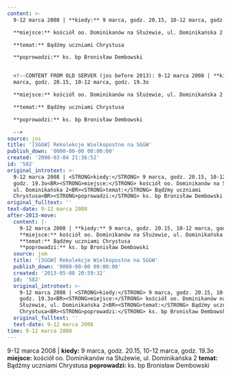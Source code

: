 ```yaml
---
content: >-
  9-12 marca 2008 | **kiedy:** 9 marca, godz. 20.15, 10-12 marca, godz. 19.3o

  **miejsce:** kościół oo. Dominikanów na Służewie, ul. Dominikańska 2

  **temat:** Bądźmy uczniami Chrystusa

  **poprowadzi:** ks. bp Bronisław Dembowski


  <!--CONTENT FROM OLD SERVER (jos before 2013): 9-12 marca 2008 | **kiedy:** 9
  marca, godz. 20.15, 10-12 marca, godz. 19.3o

  **miejsce:** kościół oo. Dominikanów na Służewie, ul. Dominikańska 2

  **temat:** Bądźmy uczniami Chrystusa

  **poprowadzi:** ks. bp Bronisław Dembowski 

  -->
source: jos
title: '[SGGW] Rekolekcje Wielkopostne na SGGW'
publish_down: '0000-00-00 00:00:00'
created: '2008-03-04 21:36:52'
id: '582'
original_introtext: >-
  9-12 marca 2008 | <STRONG>kiedy:</STRONG> 9 marca, godz. 20.15, 10-12 marca,
  godz. 19.3o<BR><STRONG>miejsce:</STRONG> kościół oo. Dominikanów na Służewie,
  ul. Dominikańska 2<BR><STRONG>temat:</STRONG> Bądźmy uczniami
  Chrystusa<BR><STRONG>poprowadzi:</STRONG> ks. bp Bronisław Dembowski 
original_fulltext: ''
text-date: 9-12 marca 2008
after-2013-move:
  content: |-
    9-12 marca 2008 | **kiedy:** 9 marca, godz. 20.15, 10-12 marca, godz. 19.3o
    **miejsce:** kościół oo. Dominikanów na Służewie, ul. Dominikańska 2
    **temat:** Bądźmy uczniami Chrystusa
    **poprowadzi:** ks. bp Bronisław Dembowski
  source: jom
  title: '[SGGW] Rekolekcje Wielkopostne na SGGW'
  publish_down: '0000-00-00 00:00:00'
  created: '2013-05-08 20:59:32'
  id: '582'
  original_introtext: >-
    9-12 marca 2008 | <STRONG>kiedy:</STRONG> 9 marca, godz. 20.15, 10-12 marca,
    godz. 19.3o<BR><STRONG>miejsce:</STRONG> kościół oo. Dominikanów na
    Służewie, ul. Dominikańska 2<BR><STRONG>temat:</STRONG> Bądźmy uczniami
    Chrystusa<BR><STRONG>poprowadzi:</STRONG> ks. bp Bronisław Dembowski
  original_fulltext: ''
  text-date: 9-12 marca 2008
time: 9-12 marca 2008
---
```

9-12 marca 2008 | **kiedy:** 9 marca, godz. 20.15, 10-12 marca, godz. 19.3o
**miejsce:** kościół oo. Dominikanów na Służewie, ul. Dominikańska 2
**temat:** Bądźmy uczniami Chrystusa
**poprowadzi:** ks. bp Bronisław Dembowski

<!--CONTENT FROM OLD SERVER (jos before 2013): 9-12 marca 2008 | **kiedy:** 9 marca, godz. 20.15, 10-12 marca, godz. 19.3o
**miejsce:** kościół oo. Dominikanów na Służewie, ul. Dominikańska 2
**temat:** Bądźmy uczniami Chrystusa
**poprowadzi:** ks. bp Bronisław Dembowski 
-->

<!--{{json:{"created_date":"2008-03-04 21:36:52","publish_down":"0000-00-00 00:00:00","id":"582"}}}-->